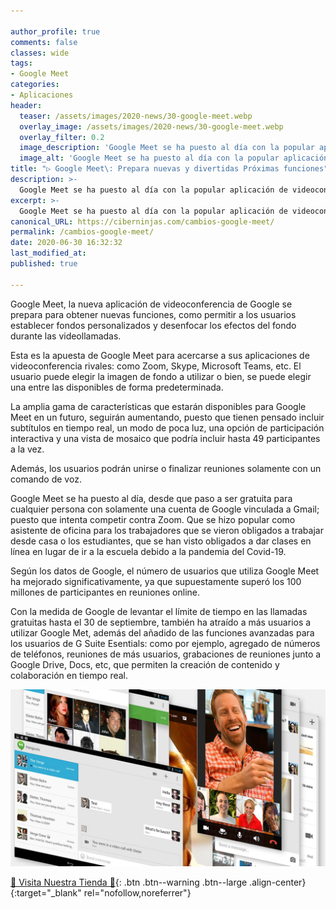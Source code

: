 ```yaml
---

author_profile: true
comments: false
classes: wide
tags:
- Google Meet
categories:
- Aplicaciones
header:
  teaser: /assets/images/2020-news/30-google-meet.webp
  overlay_image: /assets/images/2020-news/30-google-meet.webp
  overlay_filter: 0.2
  image_description: 'Google Meet se ha puesto al día con la popular aplicación de videoconferencia Zoom desde que se hizo gratuita para cualquier persona con una cuenta de Google y vinculándola a Gmail.'
  image_alt: 'Google Meet se ha puesto al día con la popular aplicación de videoconferencia Zoom desde que se hizo gratuita para cualquier persona con una cuenta de Google y vinculándola a Gmail.'
title: "▷ Google Meet\: Prepara nuevas y divertidas Próximas funciones"
description: >-
  Google Meet se ha puesto al día con la popular aplicación de videoconferencia Zoom desde que se hizo gratuita para cualquier persona con una cuenta de Google y vinculándola a Gmail.
excerpt: >-
  Google Meet se ha puesto al día con la popular aplicación de videoconferencia Zoom desde que se hizo gratuita para cualquier persona con una cuenta de Google y vinculándola a Gmail.
canonical_URL: https://ciberninjas.com/cambios-google-meet/
permalink: /cambios-google-meet/
date: 2020-06-30 16:32:32
last_modified_at: 
published: true

---
```


Google Meet, la nueva aplicación de videoconferencia de Google se prepara para obtener nuevas funciones, como permitir a los usuarios establecer fondos personalizados y desenfocar los efectos del fondo durante las videollamadas.

Esta es la apuesta de Google Meet para acercarse a sus aplicaciones de videoconferencia rivales: como Zoom, Skype, Microsoft Teams, etc. El usuario puede elegir la imagen de fondo a utilizar o bien, se puede elegir una entre las disponibles de forma predeterminada.

La amplia gama de características que estarán disponibles para Google Meet en un futuro, seguirán aumentando, puesto que tienen pensado incluir subtítulos en tiempo real, un modo de poca luz, una opción de participación interactiva y una vista de mosaico que podría incluir hasta 49 participantes a la vez.

Además, los usuarios podrán unirse o finalizar reuniones solamente con un comando de voz.

Google Meet se ha puesto al día, desde que paso a ser gratuita para cualquier persona con solamente una cuenta de Google vinculada a Gmail; puesto que intenta competir contra Zoom. Que se hizo popular como asistente de oficina para los trabajadores que se vieron obligados a trabajar desde casa o los estudiantes, que se han visto obligados a dar clases en línea en lugar de ir a la escuela debido a la pandemia del Covid-19.

Según los datos de Google, el número de usuarios que utiliza Google Meet ha mejorado significativamente, ya que supuestamente superó los 100 millones de participantes en reuniones online.

Con la medida de Google de levantar el límite de tiempo en las llamadas gratuitas hasta el 30 de septiembre, también ha atraído a más usuarios a utilizar Google Met, además del añadido de las funciones avanzadas para los usuarios de  G Suite Esentials: como por ejemplo, agregado de números de teléfonos, reuniones de más usuarios, grabaciones de reuniones junto a Google Drive, Docs, etc, que permiten la creación de contenido y colaboración en tiempo real.

![Google Meet se ha puesto al día con la popular aplicación de videoconferencia Zoom desde que se hizo gratuita para cualquier persona con una cuenta de Google y vinculándola a Gmail](/assets/images/2020-news/30-google-meet.webp "Google Meet se ha puesto al día con la popular aplicación de videoconferencia Zoom desde que se hizo gratuita para cualquier persona con una cuenta de Google y vinculándola a Gmail")

[🎁 Visita Nuestra Tienda 🎁](https://www.amazon.es/shop/cibercursos){: .btn .btn--warning .btn--large .align-center}{:target="_blank" rel="nofollow,noreferrer"}